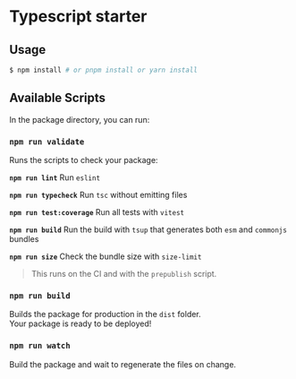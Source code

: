 # Typescript starter

## Usage

```bash
$ npm install # or pnpm install or yarn install
```

## Available Scripts

In the package directory, you can run:

### `npm run validate` 

Runs the scripts to check your package: 

**`npm run lint`**
Run `eslint`

**`npm run typecheck`**
Run `tsc` without emitting files

**`npm run test:coverage`**
Run all tests with `vitest`

**`npm run build`**
Run the build with `tsup` that generates both `esm` and `commonjs` bundles

**`npm run size`**
Check the bundle size with `size-limit`

> This runs on the CI and with the `prepublish` script.

### `npm run build`

Builds the package for production in the `dist` folder.<br>
Your package is ready to be deployed!

### `npm run watch`
Build the package and wait to regenerate the files on change.